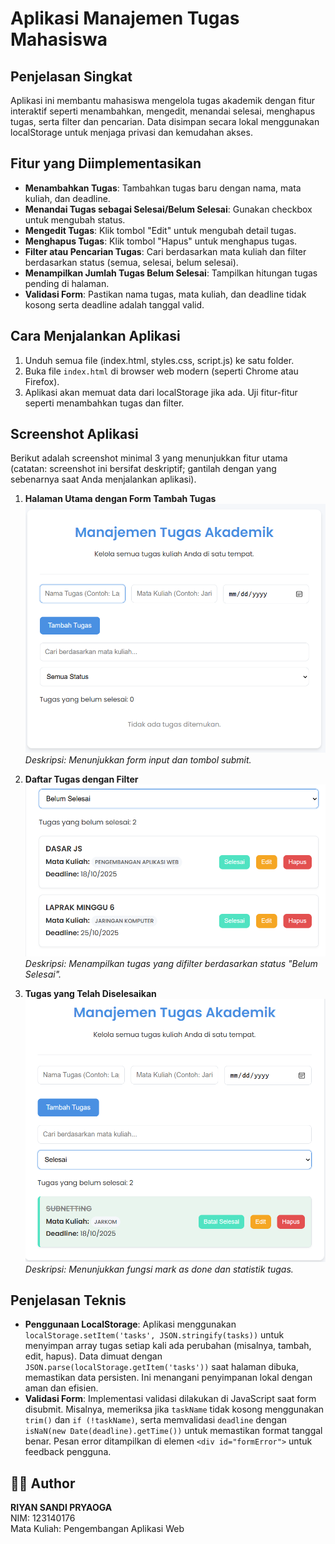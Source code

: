 # Aplikasi Manajemen Tugas Mahasiswa

## Penjelasan Singkat
Aplikasi ini membantu mahasiswa mengelola tugas akademik dengan fitur interaktif seperti menambahkan, mengedit, menandai selesai, menghapus tugas, serta filter dan pencarian. Data disimpan secara lokal menggunakan localStorage untuk menjaga privasi dan kemudahan akses.

## Fitur yang Diimplementasikan
- **Menambahkan Tugas**: Tambahkan tugas baru dengan nama, mata kuliah, dan deadline.
- **Menandai Tugas sebagai Selesai/Belum Selesai**: Gunakan checkbox untuk mengubah status.
- **Mengedit Tugas**: Klik tombol "Edit" untuk mengubah detail tugas.
- **Menghapus Tugas**: Klik tombol "Hapus" untuk menghapus tugas.
- **Filter atau Pencarian Tugas**: Cari berdasarkan mata kuliah dan filter berdasarkan status (semua, selesai, belum selesai).
- **Menampilkan Jumlah Tugas Belum Selesai**: Tampilkan hitungan tugas pending di halaman.
- **Validasi Form**: Pastikan nama tugas, mata kuliah, dan deadline tidak kosong serta deadline adalah tanggal valid.

## Cara Menjalankan Aplikasi
1. Unduh semua file (index.html, styles.css, script.js) ke satu folder.
2. Buka file `index.html` di browser web modern (seperti Chrome atau Firefox).
3. Aplikasi akan memuat data dari localStorage jika ada. Uji fitur-fitur seperti menambahkan tugas dan filter.

## Screenshot Aplikasi
Berikut adalah screenshot minimal 3 yang menunjukkan fitur utama (catatan: screenshot ini bersifat deskriptif; gantilah dengan yang sebenarnya saat Anda menjalankan aplikasi).

1. **Halaman Utama dengan Form Tambah Tugas**  
  ![Tampilan 1](RIYAN%20SANDI%20PRAYOGA_123140176_P1/1.png)
   *Deskripsi: Menunjukkan form input dan tombol submit.*

2. **Daftar Tugas dengan Filter**  
  ![Tampilan 2](RIYAN%20SANDI%20PRAYOGA_123140176_P1/2.png)
   *Deskripsi: Menampilkan tugas yang difilter berdasarkan status "Belum Selesai".*

3. **Tugas yang Telah Diselesaikan**  
   ![Tampilan 3](RIYAN%20SANDI%20PRAYOGA_123140176_P1/3.png)  
   *Deskripsi: Menunjukkan fungsi mark as done dan statistik tugas.*

## Penjelasan Teknis
- **Penggunaan LocalStorage**: Aplikasi menggunakan `localStorage.setItem('tasks', JSON.stringify(tasks))` untuk menyimpan array tugas setiap kali ada perubahan (misalnya, tambah, edit, hapus). Data dimuat dengan `JSON.parse(localStorage.getItem('tasks'))` saat halaman dibuka, memastikan data persisten. Ini menangani penyimpanan lokal dengan aman dan efisien.
- **Validasi Form**: Implementasi validasi dilakukan di JavaScript saat form disubmit. Misalnya, memeriksa jika `taskName` tidak kosong menggunakan `trim()` dan `if (!taskName)`, serta memvalidasi `deadline` dengan `isNaN(new Date(deadline).getTime())` untuk memastikan format tanggal benar. Pesan error ditampilkan di elemen `<div id="formError">` untuk feedback pengguna.


## 👨‍💻 Author
**RIYAN SANDI PRYAOGA**  
NIM: 123140176  
Mata Kuliah: Pengembangan Aplikasi Web
